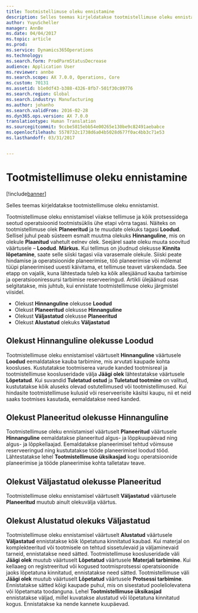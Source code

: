 ```yaml
---
title: Tootmistellimuse oleku ennistamine
description: Selles teemas kirjeldatakse tootmistellimuse oleku ennistamist.
author: YuyuScheller
manager: AnnBe
ms.date: 04/04/2017
ms.topic: article
ms.prod: 
ms.service: Dynamics365Operations
ms.technology: 
ms.search.form: ProdParmStatusDecrease
audience: Application User
ms.reviewer: annbe
ms.search.scope: AX 7.0.0, Operations, Core
ms.custom: 70131
ms.assetid: b1e0df43-b388-4326-8fb7-501f30c89776
ms.search.region: Global
ms.search.industry: Manufacturing
ms.author: johanho
ms.search.validFrom: 2016-02-28
ms.dyn365.ops.version: AX 7.0.0
translationtype: Human Translation
ms.sourcegitcommit: 9ccbe5815ebb54e00265e130be9c82491aebabce
ms.openlocfilehash: 5578732c1738d6a04b5028d677f0ac4bb3c71e53
ms.lasthandoff: 03/31/2017


---
```


# <a name="reverse-the-production-order-status"></a>Tootmistellimuse oleku ennistamine

[!include[banner](../includes/banner.md)]


Selles teemas kirjeldatakse tootmistellimuse oleku ennistamist. 

Tootmistellimuse oleku ennistamisel viiakse tellimuse ja kõik protsessidega seotud operatsioonid tootmistsüklis ühe etapi võrra tagasi. Näiteks on tootmistellimuse olek **Planeeritud** ja te muudate olekuks tagasi **Loodud**. Sellisel juhul peab süsteem esmalt muutma olekuks **Hinnanguline**, mis on olekule **Plaanitud** vahetult eelnev olek. Seejärel saate oleku muuta soovitud väärtusele – **Loodud**. **Märkus.** Kui tellimus on jõudnud olekusse **Kinnita lõpetamine**, saate selle siiski tagasi viia varasemale olekule. Siiski peate hindamise ja operatsioonide planeerimise, töö planeerimise või mõlemat tüüpi planeerimised uuesti käivitama, et tellimuse teavet värskendada. See etapp on vajalik, kuna lähtestada tuleb ka kõik allesjäänud kauba tarbimise ja operatsiooniressursi tarbimise reserveeringud. Artikli ülejäänud osas selgitatakse, mis juhtub, kui ennistate tootmistellimuse oleku järgmistel viisidel.

-   Olekust **Hinnanguline** olekusse **Loodud**
-   Olekust **Planeeritud** olekusse **Hinnanguline**
-   Olekust **Väljastatud** olekusse **Planeeritud**
-   Olekust **Alustatud** olekuks **Väljastatud**

## <a name="from-estimated-to-created"></a>Olekust Hinnanguline olekusse Loodud
Tootmistellimuse oleku ennistamisel väärtuselt **Hinnanguline** väärtusele **Loodud** eemaldatakse kauba tarbimine, mis arvutati kaupade kohta koosluses. Kustutatakse tootmiserea varude kanded tootmisreal ja tootmistellimuse koosluseridade välja **Jäägi olek** lähtestatakse väärtusele **Lõpetatud**. Kui suvandid **Tuletatud ostud** ja **Tuletatud tootmine** on valitud, kustutatakse kõik aluseks olevad ostutellimused või tootmistellimused. Kui hindasite tootmistellimuse kulusid või reserveerisite käsitsi kaupu, nii et neid saaks tootmises kasutada, eemaldatakse need kanded.

## <a name="from-scheduled-to-estimated"></a>Olekust Planeeritud olekusse Hinnanguline
Tootmistellimuse oleku ennistamisel väärtuselt **Planeeritud** väärtusele **Hinnanguline** eemaldatakse planeeritud algus- ja lõppkuupäevad ning algus- ja lõppkellaajad. Eemaldatakse planeerimisel tehtud võimsuse reserveeringud ning kustutatakse tööde planeerimisel loodud tööd. Lähtestatakse lehel **Tootmistellimuse üksikasjad** kogu operatsioonide planeerimise ja tööde planeerimise kohta talletatav teave.

## <a name="from-released-to-scheduled"></a>Olekust Väljastatud olekusse Planeeritud
Tootmistellimuse oleku ennistamisel väärtuselt **Väljastatud** väärtusele **Planeeritud** muutub ainult olekuvälja väärtus.

## <a name="from-started-to-released"></a>Olekust Alustatud olekuks Väljastatud
Tootmistellimuse oleku ennistamisel väärtuselt **Alustatud** väärtusele **Väljastatud** ennistatakse kõik lõpetatuna kinnitatud kaubad. Kui materjal on komplekteeritud või tootmisele on tehtud sissetulevaid ja väljaminevaid tarneid, ennistatakse need sätted. Tootmistellimuse koosluseridade väli **Jäägi olek** muutub väärtuselt **Lõpetatud** väärtusele **Materjali tarbimine**. Kui kellaaeg on registreeritud või kogused tootmisprotsessi operatsioonide jaoks lõpetatuna kinnitatud, ennistatakse need sätted. Tootmistellimuse väli **Jäägi olek** muutub väärtuselt **Lõpetatud** väärtusele **Protsessi tarbimine**. Ennistatakse sätted kõigi kaupade puhul, mis on sisestatud pooleliolevatena või lõpetamata toodanguna. Lehel **Tootmistellimuse üksikasjad** ennistatakse väljad, millel kuvatakse alustatud või lõpetatuna kinnitatud kogus. Ennistatakse ka nende kannete kuupäevad.





